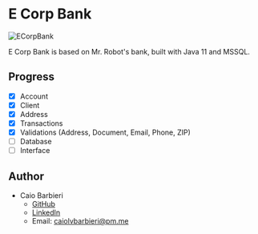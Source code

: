 # E Corp Bank
![ECorpBank](https://user-images.githubusercontent.com/70986039/147843430-782115f4-f12e-4518-a60a-fd0598d80cc5.png)

E Corp Bank is based on Mr. Robot's bank, built with Java 11 and MSSQL.

## Progress
- [x]  Account
- [x]  Client
- [x]  Address
- [x]  Transactions
- [x]  Validations (Address, Document, Email, Phone, ZIP)
- [ ]  Database
- [ ]  Interface

## **Author**
- Caio Barbieri
    - [GitHub](https://github.com/caiolombello)
    - [LinkedIn](https://br.linkedin.com/in/caiolvbarbieri)
    - Email: caiolvbarbieri@pm.me
